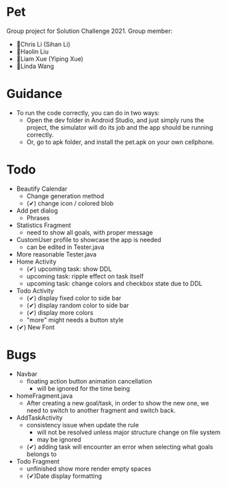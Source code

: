  # Pet
Group project for Solution Challenge 2021.
Group member:
- 🧑Chris Li (Sihan Li)
- 👧Haolin Liu
- 🧑Liam Xue (Yiping Xue)
- 👧Linda Wang

# Guidance
- To run the code correctly, you can do in two ways:
  - Open the dev folder in Android Studio, and just simply runs the project, the simulator will do its job and the app should be running correctly.
  - Or, go to apk folder, and install the pet.apk on your own cellphone.


# Todo
- Beautify Calendar
  - Change generation method
  - (✔) change icon / colored blob
- Add pet dialog
  - Phrases
- Statistics Fragment
  - need to show all goals, with proper message
- CustomUser profile to showcase the app is needed
  - can be edited in Tester.java
- More reasonable Tester.java
- Home Activity
  - (✔) upcoming task: show DDL
  - upcoming task: ripple effect on task itself
  - upcoming task: change colors and checkbox state due to DDL
- Todo Activity
  - (✔) display fixed color to side bar
  - (✔) display random color to side bar
  - (✔) display more colors
  - "more" might needs a button style
- (✔) New Font

# Bugs
- Navbar
  - floating action button animation cancellation
    - will be ignored for the time being
- homeFragment.java
  - After creating a new goal/task, in order to show the new one, we need to switch to another fragment and switch back.
- AddTaskActivity
  - consistency issue when update the rule
    - will not be resolved unless major structure change on file system
    - may be ignored
  - (✔) adding task will encounter an error when selecting what goals belongs to
- Todo Fragment
  - unfinished show more render empty spaces
  - (✔)Date display formatting
